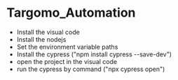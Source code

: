 # Targomo_Automation

- Install the visual code
- Install the nodejs
- Set the environment variable paths
- Install the cypress ("npm install cypress --save-dev")
- open the project in the visual code
- run the cypress by command ("npx cypress open")
